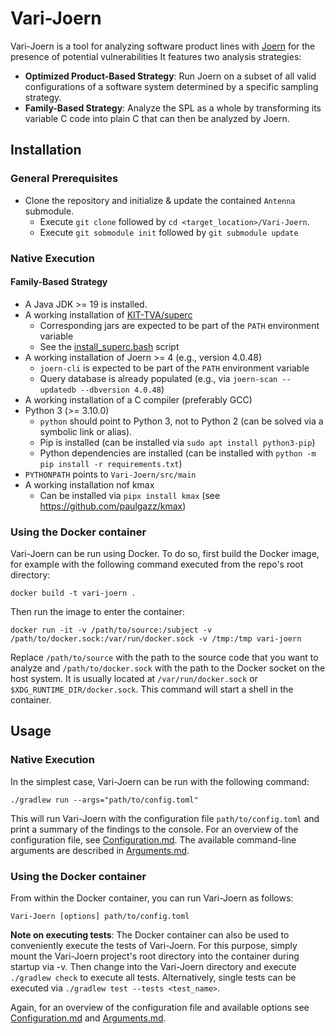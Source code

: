 # Vari-Joern

Vari-Joern is a tool for analyzing software product lines with [Joern](https://joern.io) for the presence of potential
vulnerabilities
It features two analysis strategies:
- **Optimized Product-Based Strategy**: Run Joern on a subset of all valid configurations of a software system determined 
  by a specific sampling strategy.
- **Family-Based Strategy**: Analyze the SPL as a whole by transforming its variable C code into plain C that can then be
  analyzed by Joern.

## Installation 

### General Prerequisites
- Clone the repository and initialize & update the contained  `Antenna` submodule. 
  - Execute `git clone` followed by `cd <target_location>/Vari-Joern`.
  - Execute ``git sobmodule init`` followed by `git submodule update`

### Native Execution

#### Family-Based Strategy
- A Java JDK >= 19 is installed.
- A working installation of [KIT-TVA/superc](https://github.com/KIT-TVA/superc)
  - Corresponding jars are expected to be part of the `PATH` environment variable
  - See the [install_superc.bash](scripts/install_superc.bash) script
- A working installation of Joern >= 4 (e.g., version 4.0.48)
  - `joern-cli` is expected to be part of the `PATH` environment variable
  - Query database is already populated (e.g., via `joern-scan --updatedb --dbversion 4.0.48`)
- A working installation of a C compiler (preferably GCC)
- Python 3 (>= 3.10.0)
  - `python` should point to Python 3, not to Python 2 (can be solved via a symbolic link or alias). 
  - Pip is installed (can be installed via `sudo apt install python3-pip`)
  - Python dependencies are installed (can be installed with `python -m pip install -r requirements.txt`)
- `PYTHONPATH` points to `Vari-Joern/src/main`
- A working installation nof kmax
  - Can be installed via `pipx install kmax` (see https://github.com/paulgazz/kmax) 

### Using the Docker container
Vari-Joern can be run using Docker. To do so, first build the Docker image, for example with the following command
executed from the repo's root directory:
```shell
docker build -t vari-joern .
```

Then run the image to enter the container:
```shell
docker run -it -v /path/to/source:/subject -v /path/to/docker.sock:/var/run/docker.sock -v /tmp:/tmp vari-joern
```
Replace `/path/to/source` with the path to the source code that you want to analyze and `/path/to/docker.sock` with the
path to the Docker socket on the host system. It is usually located at `/var/run/docker.sock` or
`$XDG_RUNTIME_DIR/docker.sock`. This command will start a shell in the container.


## Usage

### Native Execution
In the simplest case, Vari-Joern can be run with the following command:
```shell
./gradlew run --args="path/to/config.toml"
```
This will run Vari-Joern with the configuration file `path/to/config.toml` and print a summary of the findings to the
console.
For an overview of the configuration file, see [Configuration.md](docs/Configuration.md). The available command-line
arguments are described in [Arguments.md](docs/Arguments.md).

### Using the Docker container
From within the Docker container, you can run Vari-Joern as
follows:
```shell
Vari-Joern [options] path/to/config.toml
```

**Note on executing tests**: The Docker container can also be used to conveniently execute the tests of Vari-Joern. For this purpose, 
simply mount the Vari-Joern project's root directory into the container during startup via -v. Then change into the
Vari-Joern directory and execute `./gradlew check` to execute all tests.
Alternatively, single tests can be executed via `./gradlew test --tests <test_name>`.

Again, for an overview of the configuration file and available options see [Configuration.md](docs/Configuration.md) and [Arguments.md](docs/Arguments.md).
